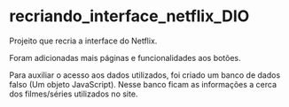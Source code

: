 # recriando_interface_netflix_DIO
 Projeito que recria a interface do Netflix.
 
 Foram adicionadas mais páginas e funcionalidades aos botões.
 
 Para auxiliar o acesso aos dados utilizados, foi criado um banco de dados falso (Um objeto JavaScript). 
 Nesse banco ficam as informações a cerca dos filmes/séries utilizados no site.
